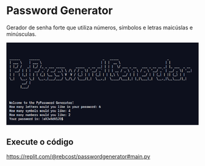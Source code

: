 # Password Generator

Gerador de senha forte que utiliza números, símbolos e letras maicúslas e minúsculas.

![passwordgenerator](https://github.com/rebcost/python/blob/main/Projects/images/passwordgenerator.png)

## Execute o código 

https://replit.com/@rebcost/passwordgenerator#main.py
